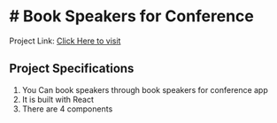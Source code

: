 <h1># Book Speakers for Conference</h1>

Project Link: [Click Here to visit](https://book-speakers.netlify.app/)

## Project Specifications
1. You Can book speakers through book speakers for conference app
2. It is built with React
3. There are 4 components

